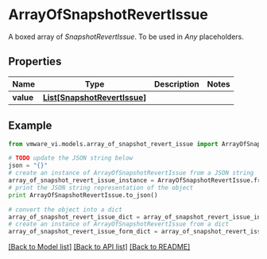 # ArrayOfSnapshotRevertIssue

A boxed array of *SnapshotRevertIssue*. To be used in *Any* placeholders. 

## Properties
Name | Type | Description | Notes
------------ | ------------- | ------------- | -------------
**value** | [**List[SnapshotRevertIssue]**](SnapshotRevertIssue.md) |  | 

## Example

```python
from vmware_vi.models.array_of_snapshot_revert_issue import ArrayOfSnapshotRevertIssue

# TODO update the JSON string below
json = "{}"
# create an instance of ArrayOfSnapshotRevertIssue from a JSON string
array_of_snapshot_revert_issue_instance = ArrayOfSnapshotRevertIssue.from_json(json)
# print the JSON string representation of the object
print ArrayOfSnapshotRevertIssue.to_json()

# convert the object into a dict
array_of_snapshot_revert_issue_dict = array_of_snapshot_revert_issue_instance.to_dict()
# create an instance of ArrayOfSnapshotRevertIssue from a dict
array_of_snapshot_revert_issue_form_dict = array_of_snapshot_revert_issue.from_dict(array_of_snapshot_revert_issue_dict)
```
[[Back to Model list]](../README.md#documentation-for-models) [[Back to API list]](../README.md#documentation-for-api-endpoints) [[Back to README]](../README.md)


